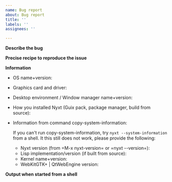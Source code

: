 ```yaml
---
name: Bug report
about: Bug report
title: ''
labels: ''
assignees: ''

---
```


**Describe the bug**

**Precise recipe to reproduce the issue**

**Information**
- OS name+version:
- Graphics card and driver:
- Desktop environment / Window manager name+version:
- How you installed Nyxt (Guix pack, package manager, build from source):
- Information from command copy-system-information:

  If you can't run copy-system-information, try `nyxt --system-information` from
  a shell.  It this still does not work, please provide the following:
  - Nyxt version (from =M-x nyxt-version= or =nyxt --version=):
  - Lisp implementation/version (if built from source):
  - Kernel name+version:
  - WebKitGTK+ | QtWebEngine version:

**Output when started from a shell**
